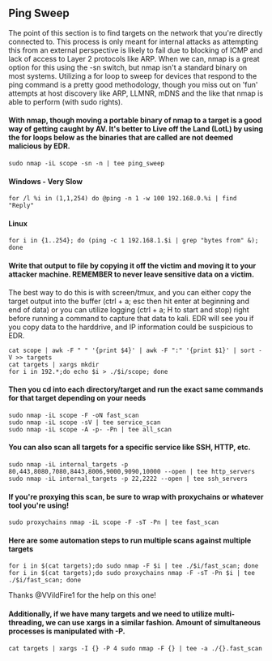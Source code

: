 ## Ping Sweep

The point of this section is to find targets on the network that you're directly connected to. This process is only meant for internal attacks as attempting this from an external perspective is likely to fail due to blocking of ICMP and lack of access to Layer 2 protocols like ARP. When we can, nmap is a great option for this using the -sn switch, but nmap isn't a standard binary on most systems. Utilizing a for loop to sweep for devices that respond to the ping command is a pretty good methodology, though you miss out on 'fun' attempts at host discovery like ARP, LLMNR, mDNS and the like that nmap is able to perform (with sudo rights). 

#### With nmap, though moving a portable binary of nmap to a target is a good way of getting caught by AV. It's better to Live off the Land (LotL) by using the for loops below as the binaries that are called are not deemed malicious by EDR. 
```
sudo nmap -iL scope -sn -n | tee ping_sweep
```
#### Windows - Very Slow
```
for /l %i in (1,1,254) do @ping -n 1 -w 100 192.168.0.%i | find "Reply"
```
#### Linux
```
for i in {1..254}; do (ping -c 1 192.168.1.$i | grep "bytes from" &); done
```

#### Write that output to file by copying it off the victim and moving it to your attacker machine. REMEMBER to never leave sensitive data on a victim.

The best way to do this is with screen/tmux, and you can either copy the target output into the buffer (ctrl + a; esc then hit enter at beginning and end of data) or you can utilize logging (ctrl + a; H to start and stop) right before running a command to capture that data to kali. EDR will see you if you copy data to the harddrive, and IP information could be suspicious to EDR.

```
cat scope | awk -F " " '{print $4}' | awk -F ":" '{print $1}' | sort -V >> targets
cat targets | xargs mkdir
for i in 192.*;do echo $i > ./$i/scope; done
```

#### Then you cd into each directory/target and run the exact same commands for that target depending on your needs
```
sudo nmap -iL scope -F -oN fast_scan
sudo nmap -iL scope -sV | tee service_scan
sudo nmap -iL scope -A -p- -Pn | tee all_scan
```
#### You can also scan all targets for a specific service like SSH, HTTP, etc.
```
sudo nmap -iL internal_targets -p 80,443,8080,7080,8443,8006,9000,9090,10000 --open | tee http_servers
sudo nmap -iL internal_targets -p 22,2222 --open | tee ssh_servers
```
#### If you're proxying this scan, be sure to wrap with proxychains or whatever tool you're using!
```
sudo proxychains nmap -iL scope -F -sT -Pn | tee fast_scan
```
#### Here are some automation steps to run multiple scans against multiple targets
```
for i in $(cat targets);do sudo nmap -F $i | tee ./$i/fast_scan; done
for i in $(cat targets);do sudo proxychains nmap -F -sT -Pn $i | tee ./$i/fast_scan; done
```
Thanks @VVildFire1 for the help on this one!

#### Additionally, if we have many targets and we need to utilize multi-threading, we can use xargs in a similar fashion. Amount of simultaneous processes is manipulated with -P.
```
cat targets | xargs -I {} -P 4 sudo nmap -F {} | tee -a ./{}.fast_scan
```
